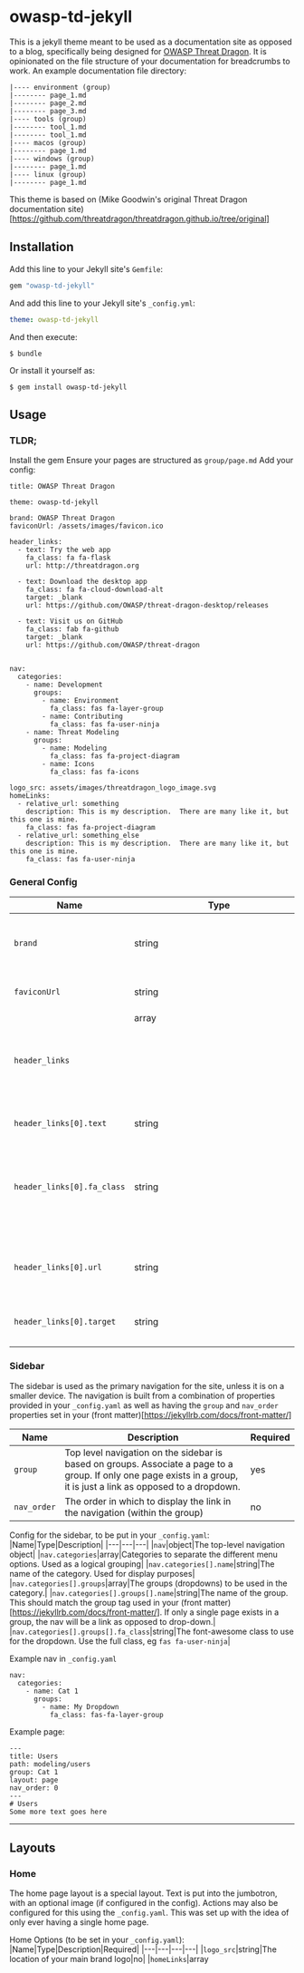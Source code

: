 # owasp-td-jekyll

This is a jekyll theme meant to be used as a documentation site as opposed to a blog, specifically being designed for [OWASP Threat Dragon](https://github.com/OWASP/threat-dragon).  It is opinionated on the file structure of your documentation for breadcrumbs to work.  An example documentation file directory:
```
|---- environment (group)
|-------- page_1.md 
|-------- page_2.md
|-------- page_3.md
|---- tools (group)
|-------- tool_1.md
|-------- tool_1.md
|---- macos (group)
|-------- page_1.md
|---- windows (group)
|-------- page_1.md
|---- linux (group)
|-------- page_1.md
```

This theme is based on (Mike Goodwin's original Threat Dragon documentation site)[https://github.com/threatdragon/threatdragon.github.io/tree/original]



## Installation

Add this line to your Jekyll site's `Gemfile`:

```ruby
gem "owasp-td-jekyll"
```

And add this line to your Jekyll site's `_config.yml`:

```yaml
theme: owasp-td-jekyll
```

And then execute:

    $ bundle

Or install it yourself as:

    $ gem install owasp-td-jekyll

## Usage
### TLDR;
Install the gem
Ensure your pages are structured as `group/page.md`
Add your config:
```
title: OWASP Threat Dragon

theme: owasp-td-jekyll

brand: OWASP Threat Dragon
faviconUrl: /assets/images/favicon.ico

header_links:
  - text: Try the web app
    fa_class: fa fa-flask
    url: http://threatdragon.org

  - text: Download the desktop app
    fa_class: fa fa-cloud-download-alt
    target: _blank
    url: https://github.com/OWASP/threat-dragon-desktop/releases

  - text: Visit us on GitHub
    fa_class: fab fa-github
    target: _blank
    url: https://github.com/OWASP/threat-dragon


nav:
  categories:
    - name: Development
      groups:
        - name: Environment
          fa_class: fas fa-layer-group
        - name: Contributing
          fa_class: fas fa-user-ninja
    - name: Threat Modeling
      groups:
        - name: Modeling
          fa_class: fas fa-project-diagram
        - name: Icons
          fa_class: fas fa-icons

logo_src: assets/images/threatdragon_logo_image.svg
homeLinks:
  - relative_url: something
    description: This is my description.  There are many like it, but this one is mine.
    fa_class: fas fa-project-diagram
  - relative_url: something_else
    description: This is my description.  There are many like it, but this one is mine.
    fa_class: fas fa-user-ninja

```

### General Config
|Name|Type|Description|
|---|---|---|
|`brand`|string|The brand name to be used as the home link in the navbar|
|`faviconUrl`|string|The relative path to the favicon|
|`header_links`|array<object>|Additional links to be added to the navbar (top, not sidebar)
|`header_links[0].text`|string|The text of the link|
|`header_links[0].fa_class`|string|The font-awesome class to use for the dropdown.  Use the full class, eg `fab fa-github`|
|`header_links[0].url`|string|The url to be used as the href preoprty on the anchor.|
|`header_links[0].target`|string|The `target` property for the anchor. Optional|

### Sidebar
The sidebar is used as the primary navigation for the site, unless it is on a smaller device.  The navigation is built from a combination of properties provided in your `_config.yaml` as well as having the `group` and `nav_order` properties set in your (front matter)[https://jekyllrb.com/docs/front-matter/]

|Name|Description|Required|
|---|---|---|
|`group`|Top level navigation on the sidebar is based on groups.  Associate a page to a group.  If only one page exists in a group, it is just a link as opposed to a dropdown.|yes|
|`nav_order`|The order in which to display the link in the navigation (within the group)|no|

Config for the sidebar, to be put in your `_config.yaml`:
|Name|Type|Description|
|---|---|---|
|`nav`|object|The top-level navigation object|
|`nav.categories`|array<object>|Categories to separate the different menu options.  Used as a logical grouping|
|`nav.categories[].name`|string|The name of the category.  Used for display purposes|
|`nav.categories[].groups`|array<object>|The groups (dropdowns) to be used in the category.|
|`nav.categories[].groups[].name`|string|The name of the group.  This should match the group tag used in your (front matter)[https://jekyllrb.com/docs/front-matter/].  If only a single page exists in a group, the nav will be a link as opposed to drop-down.|
|`nav.categories[].groups[].fa_class`|string|The font-awesome class to use for the dropdown.  Use the full class, eg `fas fa-user-ninja`|


Example nav in `_config.yaml`
```
nav:
  categories:
    - name: Cat 1
      groups:
        - name: My Dropdown
          fa_class: fas-fa-layer-group
```
Example page:
```
---
title: Users
path: modeling/users
group: Cat 1
layout: page
nav_order: 0
---
# Users
Some more text goes here
```
_____
## Layouts

### Home
The home page layout is a special layout.  Text is put into the jumbotron, with an optional image (if configured in the config).  Actions may also be configured for this using the `_config.yaml`.  This was set up with the idea of only ever having a single home page.

Home Options (to be set in your `_config.yaml`):
|Name|Type|Description|Required|
|---|---|---|---|
|`logo_src`|string|The location of your main brand logo|no|
|`homeLinks`|array<object>|The links/actions to display under the main content|no|
|`homeLinks[].relative_url`|string|To be used as a link to a relative page|yes|
|`homeLinks[].description`|string|Text to put under the icon|no|
|`homeLinks[].fa_class`|string|The font-awesome class to use for the dropdown.  Use the full class, eg `fas fa-user-ninja`|yes|

Example home page:
```
---
layout: home
title: Home
path: /
---

# Hello, world!
This is some content I got going on here, thanks for swinging by...
```

### Page
The page layout is the standard layout to be used.  Example page:
```
---
title: Users
path: modeling/users
group: Icons
layout: page
nav_order: 0
---
# Users
Some more text goes here
```

____
## Breadcrumbs
Breadcrumbs rely on the file structure of your documentation to be as follows: `category/group/page.md`.  Please see the top of the readme for a full example tree.

## Contributing

Bug reports and pull requests are welcome on GitHub at https://github.com/lreading/owasp-td-jekyll. This project is intended to be a safe, welcoming space for collaboration, and contributors are expected to adhere to the [Contributor Covenant](http://contributor-covenant.org) code of conduct.

## Development

To set up your environment to develop this theme, run `bundle install`.

Your theme is setup just like a normal Jekyll site! To test your theme, run `bundle exec jekyll serve` and open your browser at `http://localhost:4000`. This starts a Jekyll server using your theme. Add pages, documents, data, etc. like normal to test your theme's contents. As you make modifications to your theme and to your content, your site will regenerate and you should see the changes in the browser after a refresh, just like normal.

When your theme is released, only the files in `_layouts`, `_includes`, `_sass` and `assets` tracked with Git will be bundled.
To add a custom directory to your theme-gem, please edit the regexp in `owasp-td-jekyll.gemspec` accordingly.

## License

The theme is available as open source under the terms of the [Apache 2.0 License](http://www.apache.org/licenses/).
